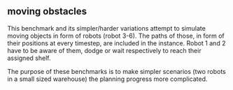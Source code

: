 ## moving obstacles
This benchmark and its simpler/harder variations attempt to simulate moving objects in form of robots (robot 3-6). The paths of those, in form of their positions at every timestep, are included in the instance. Robot 1 and 2 have to be aware of them, dodge or wait respectively to reach their assigned shelf.

 The purpose of these benchmarks is to make simpler scenarios (two robots in a small sized warehouse) the planning progress more complicated.
